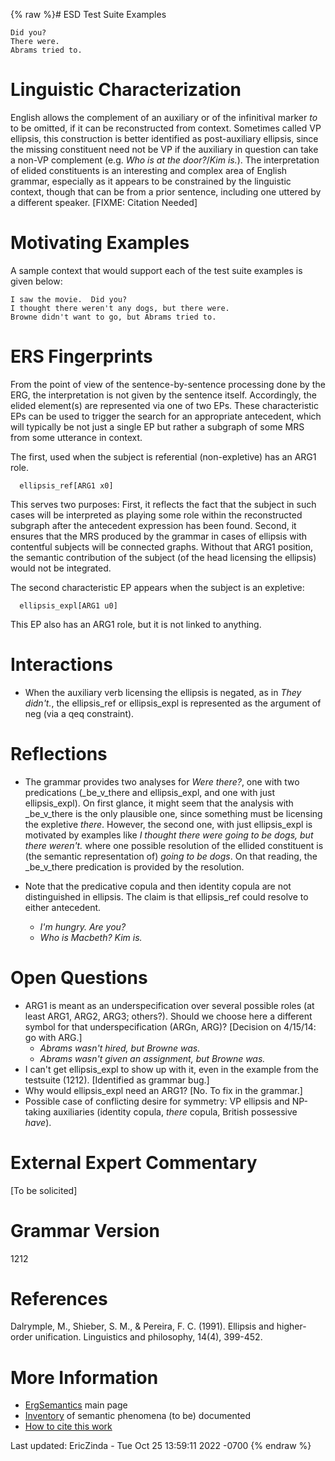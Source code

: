 {% raw %}# ESD Test Suite Examples

    Did you?
    There were.
    Abrams tried to.

# Linguistic Characterization

English allows the complement of an auxiliary or of the infinitival
marker *to* to be omitted, if it can be reconstructed from context.
Sometimes called VP ellipsis, this construction is better identified as
post-auxiliary ellipsis, since the missing constituent need not be VP if
the auxiliary in question can take a non-VP complement (e.g. *Who is at
the door?*/*Kim is.*). The interpretation of elided constituents is an
interesting and complex area of English grammar, especially as it
appears to be constrained by the linguistic context, though that can be
from a prior sentence, including one uttered by a different speaker.
\[FIXME: Citation Needed\]

# Motivating Examples

A sample context that would support each of the test suite examples is
given below:

    I saw the movie.  Did you?
    I thought there weren't any dogs, but there were.
    Browne didn't want to go, but Abrams tried to.

# ERS Fingerprints

From the point of view of the sentence-by-sentence processing done by
the ERG, the interpretation is not given by the sentence itself.
Accordingly, the elided element(s) are represented via one of two EPs.
These characteristic EPs can be used to trigger the search for an
appropriate antecedent, which will typically be not just a single EP but
rather a subgraph of some MRS from some utterance in context.

The first, used when the subject is referential (non-expletive) has an
ARG1 role.

      ellipsis_ref[ARG1 x0]

This serves two purposes: First, it reflects the fact that the subject
in such cases will be interpreted as playing some role within the
reconstructed subgraph after the antecedent expression has been found.
Second, it ensures that the MRS produced by the grammar in cases of
ellipsis with contentful subjects will be connected graphs. Without that
ARG1 position, the semantic contribution of the subject (of the head
licensing the ellipsis) would not be integrated.

The second characteristic EP appears when the subject is an expletive:

      ellipsis_expl[ARG1 u0]

This EP also has an ARG1 role, but it is not linked to anything.

# Interactions

- When the auxiliary verb licensing the ellipsis is negated, as in
*They didn't.*, the ellipsis\_ref or ellipsis\_expl is represented
as the argument of neg (via a qeq constraint).

# Reflections

- The grammar provides two analyses for *Were there?*, one with two
predications (\_be\_v\_there and ellipsis\_expl, and one with just
ellipsis\_expl). On first glance, it might seem that the analysis
with \_be\_v\_there is the only plausible one, since something must
be licensing the expletive *there*. However, the second one, with
just ellipsis\_expl is motivated by examples like *I thought there
were going to be dogs, but there weren't.* where one possible
resolution of the ellided constituent is (the semantic
representation of) *going to be dogs*. On that reading, the
\_be\_v\_there predication is provided by the resolution.
- Note that the predicative copula and then identity copula are not
distinguished in ellipsis. The claim is that ellipsis\_ref could
resolve to either antecedent.
  
  - *I'm hungry. Are you?*
  - *Who is Macbeth? Kim is.*

# Open Questions

- ARG1 is meant as an underspecification over several possible roles
(at least ARG1, ARG2, ARG3; others?). Should we choose here a
different symbol for that underspecification (ARGn, ARG)? \[Decision
on 4/15/14: go with ARG.\]
  - *Abrams wasn't hired, but Browne was.*
  - *Abrams wasn't given an assignment, but Browne was.*
- I can't get ellipsis\_expl to show up with it, even in the example
from the testsuite (1212). \[Identified as grammar bug.\]
- Why would ellipsis\_expl need an ARG1? \[No. To fix in the
grammar.\]
- Possible case of conflicting desire for symmetry: VP ellipsis and
NP-taking auxiliaries (identity copula, *there* copula, British
possessive *have*).

# External Expert Commentary

\[To be solicited\]

# Grammar Version

1212

# References

Dalrymple, M., Shieber, S. M., & Pereira, F. C. (1991). Ellipsis and
higher-order unification. Linguistics and philosophy, 14(4), 399-452.

# More Information

- [ErgSemantics](../ErgSemantics) main page
- [Inventory](../ErgSemantics_Inventory) of semantic phenomena (to be)
documented
- [How to cite this work](../ErgSemantics_HowToCite)

Last updated: EricZinda - Tue Oct 25 13:59:11 2022 -0700
{% endraw %}